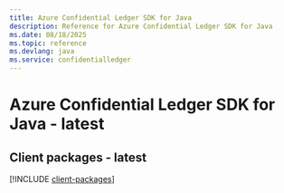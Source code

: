 ```yaml
---
title: Azure Confidential Ledger SDK for Java
description: Reference for Azure Confidential Ledger SDK for Java
ms.date: 08/18/2025
ms.topic: reference
ms.devlang: java
ms.service: confidentialledger
---
```

# Azure Confidential Ledger SDK for Java - latest

## Client packages - latest
[!INCLUDE [client-packages](confidential-ledger-client-index.md)]